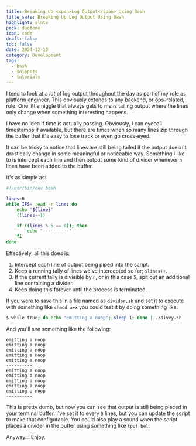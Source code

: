 ```yaml
---
title: Breaking Up <span>Log Output</span> Using Bash
title_safe: Breaking Up Log Output Using Bash
highlight: slate
pack: duotone
icon: code
draft: false
toc: false
date: 2024-12-19
category: Development
tags:
  - bash
  - snippets
  - tutorials
---
```


I tend to look at a _lot_ of log output throughout the day as part of my role as platform engineer. This obviously extends to any backend, or ops-related, role. One little niggle that always gets to me is tailing output where the lines only change when something interesting happens.

<!--more-->

I have no idea if time is actually passing. Obviously, I can eyeball timestamps if available, but there are times when so many lines zip through the buffer that it's easy to lose track or even go cross-eyed.

It can be tricky to notice that lines are still being tailed if the output doesn't drastically change in some meaningful or noticeable way. Something I like to is intercept each line and then output some kind of divider whenever `n` lines have been added to the buffer.

It's as simple as:

```bash
#!/usr/bin/env bash

lines=0
while IFS= read -r line; do
	echo "${line}"
	((lines++))

	if ((lines % 5 == 0)); then
		echo "----------"
	fi
done
```

Effectively, all this does is:
1. Intercept each line of output being piped into the script. 
2. Keep a running tally of lines we've intercepted so far; `$lines++`.
3. If the current tally is divisible by `n`, or in this case `5`, spit out an additional line containing a divider.
4. Keep doing this forever until the process is terminated.

If you were to save this in a file named as `divider.sh` and set it to execute with something like `chmod a+x` you could test it by doing something like: 

```bash
$ while true; do echo "emitting a noop"; sleep 1; done | ./divvy.sh
```

And you'll see something like the following:
```text
emitting a noop
emitting a noop
emitting a noop
emitting a noop
emitting a noop
----------
emitting a noop
emitting a noop
emitting a noop
emitting a noop
emitting a noop
----------
```

This is pretty dumb, but now you can see that output is still being placed in your terminal buffer. I've set it to every `5` lines, but you can update the script to make that configurable. You could also play a sound when the script places a divider in the buffer using something like `tput bel`.

Anyway... Enjoy.

